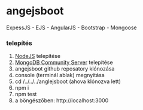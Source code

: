 # angejsboot
ExpessJS - EJS - AngularJS - Bootstrap - Mongoose

### telepítés
1. [NodeJS](https://nodejs.org/en/) telepítése
1. [MongoDB Community Server](https://www.mongodb.com/download-center?jmp=nav#community) telepítése
1. angejsboot github reposatory klónozása
1. console (terminál ablak) megnyitása
1. cd /../../../anglejsboot (ahova klónozva lett)
1. npm i
1. npm test
1. a böngészőben: http://localhost:3000
